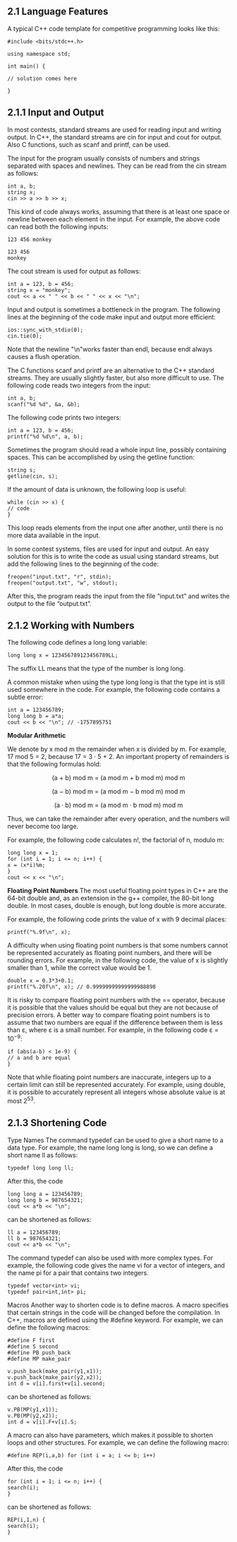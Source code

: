 2.1 Language Features
---
A typical C++ code template for competitive programming looks like this:


```
#include <bits/stdc++.h>

using namespace std;

int main() {

// solution comes here

}
```




2.1.1 Input and Output
---
In most contests, standard streams are used for reading input and writing output. In C++, the standard streams are cin for input and cout for output. Also C functions, such as scanf and printf, can be used.


The input for the program usually consists of numbers and strings separated with spaces and newlines. They can be read from the cin stream as follows:
```
int a, b;
string x;
cin >> a >> b >> x;
```
This kind of code always works, assuming that there is at least one space or newline between each element in the input. For example, the above code can read both the following inputs:

```
123 456 monkey
```
```
123 456
monkey
```


The cout stream is used for output as follows:
```
int a = 123, b = 456;
string x = "monkey";
cout << a << " " << b << " " << x << "\n";
```


Input and output is sometimes a bottleneck in the program. The following lines at the beginning of the code make input and output more efficient:
```
ios::sync_with_stdio(0);
cin.tie(0);
```




Note that the newline "\n"works faster than endl, because endl always causes a flush operation.

The C functions scanf and printf are an alternative to the C++ standard streams. They are usually slightly faster, but also more difficult to use. The following code reads two integers from the input:
```
int a, b;
scanf("%d %d", &a, &b);
```


The following code prints two integers:
```
int a = 123, b = 456;
printf("%d %d\n", a, b);
```


Sometimes the program should read a whole input line, possibly containing spaces.
This can be accomplished by using the getline function:
```
string s;
getline(cin, s);
```


If the amount of data is unknown, the following loop is useful:
```
while (cin >> x) {
// code
}
```
This loop reads elements from the input one after another, until there is no more data available in the input.

In some contest systems, files are used for input and output. An easy solution for this is to write the code as usual using standard streams, but add the following lines to the beginning of the code:
```
freopen("input.txt", "r", stdin);
freopen("output.txt", "w", stdout);
```
After this, the program reads the input from the file “input.txt” and writes the
output to the file “output.txt”.











2.1.2 Working with Numbers
---


The following code defines a long long variable:
```
long long x = 123456789123456789LL;
```
The suffix LL means that the type of the number is long long.

A common mistake when using the type long long is that the type int is still used somewhere in the code. For example, the following code contains a subtle error:
```
int a = 123456789;
long long b = a*a;
cout << b << "\n"; // -1757895751
```
**Modular Arithmetic**

We denote by x mod m the remainder when x is divided by m. For example, 17 mod 5 = 2, because 17 = 3 · 5 + 2. An important property of remainders is that the following formulas hold:


<p align="center"

(a + b) mod m = (a mod m + b mod m) mod m
   
<p align="center"

(a − b) mod m = (a mod m − b mod m) mod m

<p align="center"
   
(a · b) mod m = (a mod m · b mod m) mod m

</p>

Thus, we can take the remainder after every operation, and the numbers will never become too large.


For example, the following code calculates n!, the factorial of n, modulo m:
```
long long x = 1;
for (int i = 1; i <= n; i++) {
x = (x*i)%m;
}
cout << x << "\n";
```





**Floating Point Numbers**
The most useful floating point types in C++ are the 64-bit double and, as an extension in the g++ compiler, the 80-bit long double. In most cases, double is enough, but long double is more accurate.

 For example, the following code prints the value of x with 9 decimal places:
```
printf("%.9f\n", x);
```


A difficulty when using floating point numbers is that some numbers cannot be represented accurately as floating point numbers, and there will be rounding errors. For example, in the following code, the value of x is slightly smaller than 1, while the correct value would be 1.
```
double x = 0.3*3+0.1; 
printf("%.20f\n", x); // 0.99999999999999988898
```
It is risky to compare floating point numbers with the == operator, because it is possible that the values should be equal but they are not because of precision errors. A better way to compare floating point numbers is to assume that two numbers are equal if the difference between them is less than ε, where ε is a small number. For example, in the following code ε = 10<sup>−9</sup>:


```
if (abs(a-b) < 1e-9) {
// a and b are equal
}
```
Note that while floating point numbers are inaccurate, integers up to a certain limit can still be represented accurately. For example, using double, it is possible
to accurately represent all integers whose absolute value is at most 2<sup>53</sup>.










2.1.3 Shortening Code
---
Type Names The command typedef can be used to give a short name to a data type. For example, the name long long is long, so we can define a short name
ll as follows:
```
typedef long long ll;
```
After this, the code
```
long long a = 123456789;
long long b = 987654321;
cout << a*b << "\n";
```
can be shortened as follows:
```
ll a = 123456789;
ll b = 987654321;
cout << a*b << "\n";
```
The command typedef can also be used with more complex types. For example, the following code gives the name vi for a vector of integers, and the name pi for
a pair that contains two integers.
```
typedef vector<int> vi;
typedef pair<int,int> pi;
```
Macros Another way to shorten code is to define macros. A macro specifies that certain strings in the code will be changed before the compilation. In C++, macros
are defined using the #define keyword. For example, we can define the following macros:
```
#define F first
#define S second
#define PB push_back
#define MP make_pair
```




```
v.push_back(make_pair(y1,x1));
v.push_back(make_pair(y2,x2));
int d = v[i].first+v[i].second;
```
can be shortened as follows:
```
v.PB(MP(y1,x1));
v.PB(MP(y2,x2));
int d = v[i].F+v[i].S;
```
A macro can also have parameters, which makes it possible to shorten loops and other structures. For example, we can define the following macro:
```
#define REP(i,a,b) for (int i = a; i <= b; i++)
```
After this, the code
```
for (int i = 1; i <= n; i++) {
search(i);
}
```
can be shortened as follows:
```
REP(i,1,n) {
search(i);
}
```
